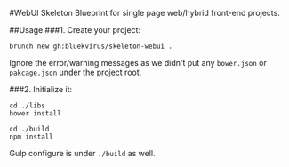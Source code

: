 #WebUI Skeleton
Blueprint for single page web/hybrid front-end projects.

##Usage
###1. Create your project:
```
brunch new gh:bluekvirus/skeleton-webui .
```
Ignore the error/warning messages as we didn't put any `bower.json` or `pakcage.json` under the project root.

###2. Initialize it:
```
cd ./libs
bower install

cd ./build
npm install
```
Gulp configure is under `./build` as well.

